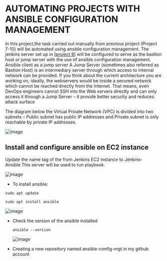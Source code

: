 # AUTOMATING PROJECTS WITH ANSIBLE CONFIGURATION MANAGEMENT
 In this project,the task carried out manually from previous project (Project 7-10) will be automated using ansible configuration management.
 The jenkins server set up in [[project 9](https://github.com/Mubarokahh/DevOps-Projects/blob/main/Project%209.md)] will be configured to serve as the bastion host or jump server with the use of ansible configuration management.
Ansible client as a jump server 
A Jump Server (sometimes also referred as Bastion Host) is an intermediary server through which access to internal network can be provided. If you think about the current architecture you are working on, ideally, the webservers would be inside a secured network which cannot be reached directly from the Internet. That means, even DevOps engineers cannot SSH into the Web servers directly and can only access it through a Jump Server – it provide better security and reduces attack surface

The diagram below the Virtual Private Network (VPC) is divided into two subnets – Public subnet has public IP addresses and Private subnet is only reachable by private IP addresses.

![image](https://github.com/Mubarokahh/DevOps-Projects/assets/135038657/c8232dfc-1dd1-4cb3-a235-500ba4436471)

## Install and configure ansible on EC2 instance
Update the name tag of the from Jenkins EC2 instance to Jenkins-Ansible.This server will be used to run playbook.

![image](https://github.com/Mubarokahh/DevOps-Projects/assets/135038657/d4e6a769-06e9-44f4-9a79-b5754c97c4de)

* To install ansible:
  
 `sudo apt update`
 
`sudo apt install ansible`

![image](https://github.com/Mubarokahh/DevOps-Projects/assets/135038657/66fecfc1-4106-4a59-b4f5-3bfbecf399c8)

* Check the version of the ansible installed

  `ansible --version`

  ![image](https://github.com/Mubarokahh/DevOps-Projects/assets/135038657/bb97169d-ec1a-4ac6-a32c-d2981fe58072)

* Creating a new repository named ansible-config-mgt in my github account 









